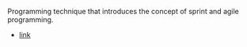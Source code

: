 Programming technique that introduces the concept of sprint and agile programming.

- [link](https://www.scrum.org/learning-series/what-is-scrum)